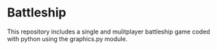 # Battleship
This repository includes a single and mulitplayer battleship game coded with python using the graphics.py module.
